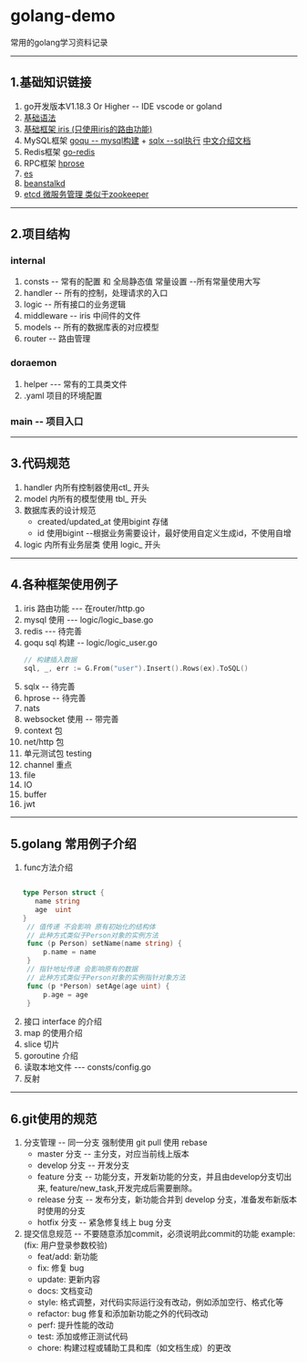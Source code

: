 # golang-demo
常用的golang学习资料记录

------
## 1.基础知识链接
1. go开发版本V1.18.3 Or Higher -- IDE vscode or goland
2. [基础语法](https://www.runoob.com/go/go-tutorial.html)
3. [基础框架 iris (只使用iris的路由功能)](https://www.topgoer.com/Iris/%E8%B7%AF%E7%94%B1)
4. MySQL框架 [goqu -- mysql构建](http://doug-martin.github.io/goqu/docs/expressions.html) + [sqlx --sql执行](https://jmoiron.github.io/sqlx/) [中文介绍文档](https://www.tizi365.com/archives/100.html) 
5. Redis框架 [go-redis](https://github.com/go-redis/redis)
6. RPC框架 [hprose](https://github.com/hprose/hprose-golang/wiki)
7. [es](https://github.com/elastic/go-elasticsearch)
8. [beanstalkd](https://github.com/beanstalkd/go-beanstalk)
9. [etcd 微服务管理 类似于zookeeper](https://etcd.io/docs/v3.6/dev-internal/modules/)

------

## 2.项目结构
### internal
1. consts -- 常有的配置 和 全局静态值 常量设置 --所有常量使用大写
2. handler -- 所有的控制，处理请求的入口
3. logic -- 所有接口的业务逻辑
4. middleware -- iris 中间件的文件
5. models -- 所有的数据库表的对应模型
6. router -- 路由管理


### doraemon
1. helper --- 常有的工具类文件
2. .yaml 项目的环境配置

### main -- 项目入口

------
## 3.代码规范
1. handler 内所有控制器使用ctl_ 开头
2. model 内所有的模型使用 tbl_ 开头
3. 数据库表的设计规范
   * created/updated_at 使用bigint 存储
   * id 使用bigint --根据业务需要设计，最好使用自定义生成id，不使用自增
4. logic 内所有业务层类 使用 logic_ 开头

------
## 4.各种框架使用例子
1. iris 路由功能 --- 在router/http.go
2. mysql 使用 --- logic/logic_base.go
3. redis --- 待完善
4. goqu sql 构建 -- logic/logic_user.go
   ```Go
   // 构建插入数据	
   sql, _, err := G.From("user").Insert().Rows(ex).ToSQL()
   
   ```
5. sqlx -- 待完善
6. hprose -- 待完善
7. nats
8. websocket 使用 -- 带完善
9. context 包
10. net/http 包
11. 单元测试包 testing
12. channel 重点
13. file
14. IO
15. buffer
16. jwt

------

## 5.golang 常用例子介绍
1. func方法介绍

```Go

   type Person struct {
      name string
      age  uint
   }
    // 值传递 不会影响 原有初始化的结构体
    // 此种方式类似于Person对象的实例方法
    func (p Person) setName(name string) { 
        p.name = name
    }
    // 指针地址传递 会影响原有的数据
    // 此种方式类似于Person对象的实例指针对象方法
    func (p *Person) setAge(age uint) {
        p.age = age
    }
```

2. 接口 interface 的介绍
3. map 的使用介绍
4. slice 切片
5. goroutine 介绍
6. 读取本地文件 --- consts/config.go
7. 反射





------

## 6.git使用的规范
1. 分支管理 -- 同一分支 强制使用 git pull 使用 rebase
    * master 分支 -- 主分支，对应当前线上版本
    * develop 分支 -- 开发分支
    * feature 分支 -- 功能分支，开发新功能的分支，并且由develop分支切出来, feature/new_task,开发完成后需要删除。
    * release 分支 -- 发布分支，新功能合并到 develop 分支，准备发布新版本时使用的分支
    * hotfix 分支 -- 紧急修复线上 bug 分支
2. 提交信息规范 --  不要随意添加commit，必须说明此commit的功能 example: (fix: 用户登录参数校验)
    * feat/add: 新功能
    * fix: 修复 bug
    * update: 更新内容
    * docs: 文档变动
    * style: 格式调整，对代码实际运行没有改动，例如添加空行、格式化等
    * refactor: bug 修复和添加新功能之外的代码改动
    * perf: 提升性能的改动
    * test: 添加或修正测试代码
    * chore: 构建过程或辅助工具和库（如文档生成）的更改